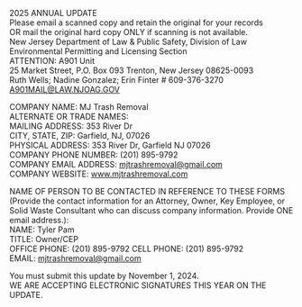 2025 ANNUAL UPDATE  
Please email a scanned copy and retain the original for your records  
OR mail the original hard copy ONLY if scanning is not available.  
New Jersey Department of Law & Public Safety, Division of Law  
Environmental Permitting and Licensing Section  
ATTENTION: A901 Unit  
25 Market Street, P.O. Box 093 Trenton, New Jersey 08625-0093  
Ruth Wells; Nadine Gonzalez; Erin Finter # 609-376-3270  
A901MAIL@LAW.NJOAG.GOV  

COMPANY NAME: MJ Trash Removal  
ALTERNATE OR TRADE NAMES:  
MAILING ADDRESS: 353 River Dr  
CITY, STATE, ZIP: Garfield, NJ, 07026  
PHYSICAL ADDRESS: 353 River Dr, Garfield NJ 07026  
COMPANY PHONE NUMBER: (201) 895-9792  
COMPANY EMAIL ADDRESS: mjtrashremoval@gmail.com  
COMPANY WEBSITE: www.mjtrashremoval.com  

NAME OF PERSON TO BE CONTACTED IN REFERENCE TO THESE FORMS (Provide the contact information for an Attorney, Owner, Key Employee, or Solid Waste Consultant who can discuss company information. Provide ONE email address.):  
NAME: Tyler Pam  
TITLE: Owner/CEP  
OFFICE PHONE: (201) 895-9792  CELL PHONE: (201) 895-9792  
EMAIL: mjtrashremoval@gmail.com  

You must submit this update by November 1, 2024.  
WE ARE ACCEPTING ELECTRONIC SIGNATURES THIS YEAR ON THE UPDATE.